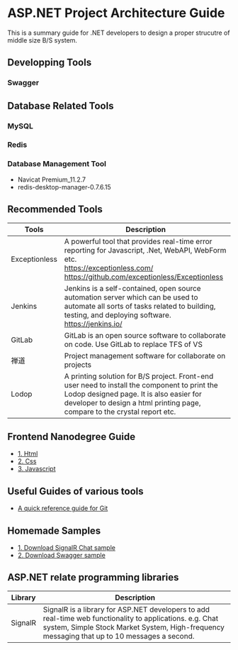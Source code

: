 # ASP.NET Project Architecture Guide

This is a summary guide for .NET developers to design a proper strucutre of middle size B/S system.

## Developping Tools
### Swagger

## Database Related Tools
### MySQL

### Redis

### Database Management Tool
* Navicat Premium_11.2.7
* redis-desktop-manager-0.7.6.15

## Recommended Tools 
Tools | Description
------|-------------
Exceptionless | A powerful tool that provides real-time error reporting for Javascript, .Net, WebAPI, WebForm etc. <br>https://exceptionless.com/ <br>https://github.com/exceptionless/Exceptionless
Jenkins | Jenkins is a self-contained, open source automation server which can be used to automate all sorts of tasks related to building, testing, and deploying software. <br>https://jenkins.io/
GitLab  | GitLab is an open source software to collaborate on code. Use GitLab to replace TFS of VS 
禅道    | Project management software for collaborate on projects 
Lodop   | A printing solution for B/S project. Front-end user need to install the component to print the Lodop designed page. It is also easier for developer to design a html printing page, compare to the crystal report etc.

## Frontend Nanodegree Guide
- [1. Html][ref01]
- [2. Css][ref02]
- [3. Javascript][ref03]

## Useful Guides of various tools
- [A quick reference guide for Git][ref04]

## Homemade Samples
- [1. Download SignalR Chat sample][dwn01]
- [2. Download Swagger sample][dwn02]

## ASP.NET relate programming libraries
Library | Description
--------|------------
SignalR | SignalR  is a library for ASP.NET developers to add real-time web functionality to applications. e.g. Chat system, Simple Stock Market System, High-frequency messaging that up to 10 messages a second.


[ref01]: https://github.com/kenj3/NET-Project-Architecture/blob/master/kbs/Frontend-Guide-HTML.md  "Frontend Guide Html"
[ref02]: https://github.com/kenj3/NET-Project-Architecture/blob/master/kbs/Frontend-Guide-CSS.md  "Frontend-Guide Css"
[ref03]: https://github.com/kenj3/NET-Project-Architecture/blob/master/kbs/Frontend-Guide-Javascript.md  "Frontend-Guide Javascript"
[ref04]: https://github.com/kenj3/NET-Project-Architecture/blob/master/kbs/Git-Quick-Reference.md "Git Quick Guide"

[img01]: https://github.com/kenj3/NET-Project-Architecture/blob/master/images/example-exceptionless1.jpg
[img02]: https://github.com/kenj3/NET-Project-Architecture/blob/master/images/example-jenkins1.jpg
[img03]: https://github.com/kenj3/NET-Project-Architecture/blob/master/images/example-gitlab1.jpg
[img04]: https://github.com/kenj3/NET-Project-Architecture/blob/master/images/example-chandao1.jpg

[dwn01]: https://github.com/kenj3/NET-Project-Architecture/blob/master/download/SignalRChat.rar
[dwn02]: https://github.com/kenj3/NET-Project-Architecture/blob/master/download/SwaggerDemo.rar